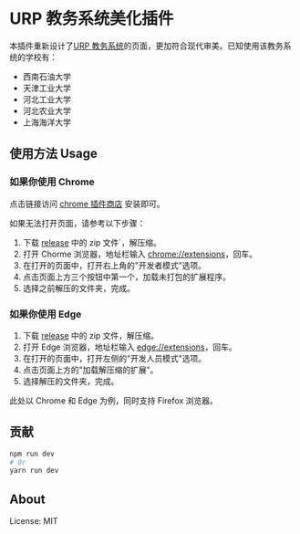 # URP 教务系统美化插件

本插件重新设计了[URP 教务系统](http://cwjf.swpu.edu.cn/)的页面，更加符合现代审美。已知使用该教务系统的学校有：

-   西南石油大学
-   天津工业大学
-   河北工业大学
-   河北农业大学
-   上海海洋大学

## 使用方法 Usage

### 如果你使用 Chrome

点击链接访问 [chrome 插件商店](https://chrome.google.com/webstore/category/extensions?hl=en-US) 安装即可。

如果无法打开页面，请参考以下步骤：

1. 下载 [release](https://github.com/RiverTwilight/URP-Beautifier/releases) 中的 zip 文件`，解压缩。
2. 打开 Chorme 浏览器，地址栏输入 [chrome://extensions](chrome://extensions)，回车。
3. 在打开的页面中，打开右上角的"开发者模式”选项。
4. 点击页面上方三个按钮中第一个，加载未打包的扩展程序。
5. 选择之前解压的文件夹，完成。

### 如果你使用 Edge

1. 下载 [release](https://github.com/RiverTwilight/URP-Beautifier/releases) 中的 zip 文件，解压缩。
2. 打开 Edge 浏览器，地址栏输入 [edge://extensions](edge://extensions)，回车。
3. 在打开的页面中，打开左侧的"开发人员模式"选项。
4. 点击页面上方的"加载解压缩的扩展"。
5. 选择解压的文件夹，完成。

此处以 Chrome 和 Edge 为例，同时支持 Firefox 浏览器。

## 贡献

```bash
npm run dev
# Or
yarn run dev
```

## About

License: MIT

